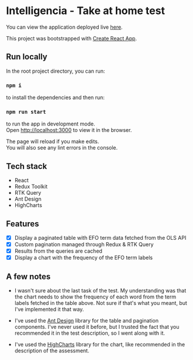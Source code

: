 # Intelligencia - Take at home test

You can view the application deployed live [here](https://intelligencia.vercel.app/).

This project was bootstrapped with [Create React App](https://github.com/facebook/create-react-app).

## Run locally

In the root project directory, you can run:

### `npm i`

to install the dependencies and then run:

### `npm run start`

to run the app in development mode.\
Open [http://localhost:3000](http://localhost:3000) to view it in the browser.

The page will reload if you make edits.\
You will also see any lint errors in the console.

## Tech stack

- React
- Redux Toolkit
- RTK Query
- Ant Design
- HighCharts

## Features

- [x] Display a paginated table with EFO term data fetched from the OLS API
- [x] Custom pagination managed through Redux & RTK Query
- [x] Results from the queries are cached
- [x] Display a chart with the frequency of the EFO term labels

## A few notes

- I wasn't sure about the last task of the test. My understanding was that the chart needs to show the frequency of each word from the term labels fetched in the table above. Not sure if that's what you meant, but I've implemented it that way.

- I've used the [Ant Design](https://ant.design/) library for the table and pagination components. I've never used it before, but I trusted the fact that you recommended it in the test description, so I went along with it.

- I've used the [HighCharts](https://www.highcharts.com/) library for the chart, like recommended in the description of the assessment.
